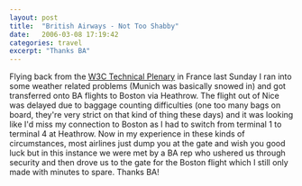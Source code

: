 ```yaml
---
layout: post
title:  "British Airways - Not Too Shabby"
date:   2006-03-08 17:19:42
categories: travel
excerpt: "Thanks BA"
---
```

Flying back from the <a href="http://www.w3.org/2005/12/allgroupoverview.html">W3C Technical Plenary</a> in France last Sunday I ran into some weather related problems (Munich was basically snowed in) and got transferred onto BA flights to Boston via Heathrow. The flight out of Nice was delayed due to baggage counting difficulties (one too many bags on board, they're very strict on that kind of thing these days) and it was looking like I'd miss my connection to Boston as I had to switch from terminal 1 to terminal 4 at Heathrow. Now in my experience in these kinds of circumstances, most airlines just dump you at the gate and wish you good luck but in this instance we were met by a BA rep who ushered us through security and then drove us to the gate for the Boston flight which I still only made with minutes to spare. Thanks BA!
